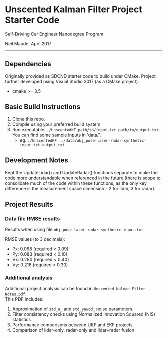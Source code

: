 # Unscented Kalman Filter Project Starter Code
Self-Driving Car Engineer Nanodegree Program

Neil Maude, April 2017

---

## Dependencies
Originally provided as SDCND starter code to build under CMake.
Project further developed using Visual Studio 2017 (as a CMake project).
* cmake >= 3.5

## Basic Build Instructions

1. Clone this repo.
2. Compile using your preferred build system 
3. Run executable: `./UnscentedKF path/to/input.txt path/to/output.txt`. You can find
   some sample inputs in 'data/'.
    - eg. `./UnscentedKF ../data/obj_pose-laser-radar-synthetic-input.txt output.txt`

## Development Notes
Kept the UpdateLidar() and UpdateRadar() functions separate to make the code more 
understandable when referenced in the future (there is scope to consolidate much of the
code within these functions, as the only key difference is the measurement space 
dimension - 2 for lidar, 3 for radar).

## Project Results

### Data file RMSE results
Results when using file `obj_pose-laser-radar-synthetic-input.txt`:

RMSE values (to 3 decimals):
- Px: 0.068 (required < 0.09)
- Py: 0.083 (required < 0.10)
- Vx: 0.280 (required < 0.40)
- Vy: 0.216 (required < 0.30)

### Additional analysis
Additional project analysis can be found in `Unscented Kalman Filter Notes.pdf`.  
This PDF includes:
1. Approximation of `std_a_` and `std_yawdd_` noise parameters.
2. Filter consistency checks using Normalized Innovation Squared (NIS) statistics
3. Performance comparisons between UKF and EKF projects
4. Comparison of lidar-only, radar-only and lidar+radar fusion


